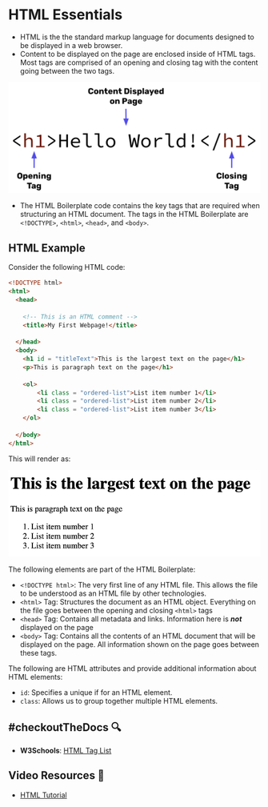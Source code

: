 # HTML Essentials
- HTML is the the standard markup language for documents designed to be displayed in a web browser.
- Content to be displayed on the page are enclosed inside of HTML tags. Most tags are comprised of an opening and closing tag with the content going between the two tags.

![HTML Tag Syntax](../../assets/HTMLTagSyntax.png)

- The HTML Boilerplate code contains the key tags that are required when structuring an HTML document. The tags in the HTML Boilerplate are `<!DOCTYPE>`, `<html>`, `<head>`, and `<body>`.

## HTML Example

Consider the following HTML code:

```html
<!DOCTYPE html>
<html>
  <head>

    <!-- This is an HTML comment -->
    <title>My First Webpage!</title>

  </head>
  <body>
    <h1 id = "titleText">This is the largest text on the page</h1>
    <p>This is paragraph text on the page</h1>

    <ol>
        <li class = "ordered-list">List item number 1</li>
        <li class = "ordered-list">List item number 2</li>
        <li class = "ordered-list">List item number 3</li>
    </ol>

  </body>
</html>
```

This will render as:

![HTML Example Page](../../assets/HTML%20Example.png)

The following elements are part of the HTML Boilerplate:
- `<!DOCTYPE html>`: The very first line of any HTML file. This allows the file to be understood as an HTML file by other technologies.
- `<html>` Tag: Structures the document as an HTML object. Everything on the file goes between the opening and closing `<html>` tags
- `<head>` Tag: Contains all metadata and links. Information here is ***not*** displayed on the page
- `<body>` Tag: Contains all the contents of an HTML document that will be displayed on the page. All information shown on the page goes between these tags.

The following are HTML attributes and provide additional information about HTML elements:
- `id`: Specifies a unique if for an HTML element.
- `class`: Allows us to group together multiple HTML elements.

## #checkoutTheDocs 🔍
- **W3Schools**: [HTML Tag List](https://www.w3schools.com/tags/default.asp)

## Video Resources 🎥
- [HTML Tutorial](https://www.youtube.com/watch?v=PlxWf493en4)